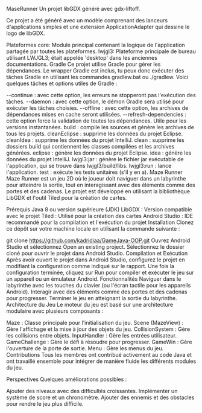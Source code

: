 MaseRunner
Un projet libGDX généré avec gdx-liftoff.

Ce projet a été généré avec un modèle comprenant des lanceurs d'applications simples et une extension ApplicationAdapter qui dessine le logo de libGDX.

Plateformes
core: Module principal contenant la logique de l'application partagée par toutes les plateformes.
lwjgl3: Plateforme principale de bureau utilisant LWJGL3; était appelée 'desktop' dans les anciennes documentations.
Gradle
Ce projet utilise Gradle pour gérer les dépendances.
Le wrapper Gradle est inclus, tu peux donc exécuter des tâches Gradle en utilisant les commandes gradlew.bat ou ./gradlew.
Voici quelques tâches et options utiles de Gradle :

--continue : avec cette option, les erreurs ne stopperont pas l'exécution des tâches.
--daemon : avec cette option, le démon Gradle sera utilisé pour exécuter les tâches choisies.
--offline : avec cette option, les archives de dépendances mises en cache seront utilisées.
--refresh-dependencies : cette option force la validation de toutes les dépendances. Utile pour les versions instantanées.
build : compile les sources et génère les archives de tous les projets.
cleanEclipse : supprime les données du projet Eclipse.
cleanIdea : supprime les données du projet IntelliJ.
clean : supprime les dossiers build qui contiennent les classes compilées et les archives générées.
eclipse : génère les données du projet Eclipse.
idea : génère les données du projet IntelliJ.
lwjgl3:jar : génère le fichier jar exécutable de l'application, qui se trouve dans lwjgl3/build/libs.
lwjgl3:run : lance l'application.
test : exécute les tests unitaires (s'il y en a).
Maze Runner
Maze Runner est un jeu 2D où le joueur doit naviguer dans un labyrinthe pour atteindre la sortie, tout en interagissant avec des éléments comme des portes et des cadenas. Le projet est développé en utilisant la bibliothèque LibGDX et l'outil Tiled pour la création de cartes.

Prérequis
Java 8 ou version supérieure (JDK)
LibGDX : Version compatible avec le projet
Tiled : Utilisé pour la création des cartes
Android Studio : IDE recommandé pour la compilation et l'exécution du projet
Installation
Clonez ce dépôt sur votre machine locale en utilisant la commande suivante :

git clone https://github.com/kadridiaa/GameJava-OOP.git
Ouvrez Android Studio et sélectionnez Open an existing project.
Sélectionnez le dossier cloné pour ouvrir le projet dans Android Studio.
Compilation et Exécution
Après avoir ouvert le projet dans Android Studio, configurez le projet en modifiant la configuration comme indiqué sur le rapport.
Une fois la configuration terminée, cliquez sur Run pour compiler et exécuter le jeu sur un appareil ou un émulateur Android.
Fonctionnalités
Naviguer dans le labyrinthe avec les touches du clavier (ou l'écran tactile pour les appareils Android).
Interagir avec des éléments comme des portes et des cadenas pour progresser.
Terminer le jeu en atteignant la sortie du labyrinthe.
Architecture du Jeu
Le moteur du jeu est basé sur une architecture modulaire avec plusieurs composants :

Maze : Classe principale pour l'initialisation du jeu.
Scene (MazeView) : Gère l'affichage et la mise à jour des objets du jeu.
CollisionSystem : Gère les collisions entre objets.
InputHandler : Gère les entrées utilisateur.
GameChallenge : Gère le défi à résoudre pour progresser.
GameWin : Gère l'ouverture de la porte de sortie.
Menu : Gère les menus du jeu.
Contributions
Tous les membres ont contribué activement au code Java et ont travaillé ensemble pour intégrer de manière fluide les différents modules du jeu.

Perspectives
Quelques améliorations possibles :

Ajouter des niveaux avec des difficultés croissantes.
Implémenter un système de score et un chronomètre.
Ajouter des ennemis et des obstacles pour rendre le jeu plus difficile.
